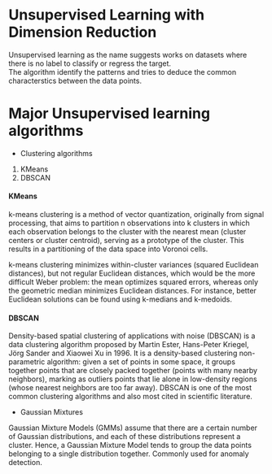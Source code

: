 # Unsupervised Learning with Dimension Reduction

Unsupervised learning as the name suggests works on datasets where there is no label to classify or regress the target.\
The algorithm identify the patterns and tries to deduce the common characterstics between the data points.


# Major Unsupervised learning algorithms
* Clustering algorithms
1. KMeans
2. DBSCAN

#### KMeans
k-means clustering is a method of vector quantization, originally from signal processing, that aims to partition n observations into k clusters in which each 
observation belongs to the cluster with the nearest mean (cluster centers or cluster centroid), serving as a prototype of the cluster. This results in a partitioning of the data space into Voronoi cells.

k-means clustering minimizes within-cluster variances (squared Euclidean distances), but not regular Euclidean distances, which would be the more difficult Weber problem: the mean optimizes squared errors, whereas only the geometric median minimizes Euclidean distances. For instance, better Euclidean solutions can be found using k-medians and k-medoids.

#### DBSCAN
Density-based spatial clustering of applications with noise (DBSCAN) is a data clustering algorithm proposed by Martin Ester, Hans-Peter Kriegel, Jörg Sander and Xiaowei Xu 
in 1996. It is a density-based clustering non-parametric algorithm: given a set of points in some space, it groups together points that are closely packed together (points 
with many nearby neighbors), marking as outliers points that lie alone in low-density regions (whose nearest neighbors are too far away). DBSCAN is one of the most 
common clustering algorithms and also most cited in scientific literature.


* Gaussian Mixtures

Gaussian Mixture Models (GMMs) assume that there are a certain number of Gaussian distributions, and each of these distributions represent a cluster. 
Hence, a Gaussian Mixture Model tends to group the data points belonging to a single distribution together. Commonly used for anomaly detection.
